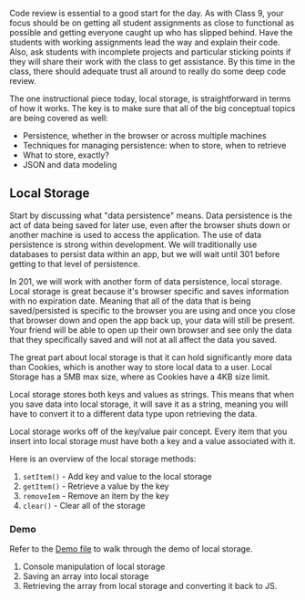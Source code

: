 Code review is essential to a good start for the day. As with Class 9, your focus should be on getting all student assignments as close to functional as possible and getting everyone caught up who has slipped behind. Have the students with working assignments lead the way and explain their code. Also, ask students with incomplete projects and particular sticking points if they will share their work with the class to get assistance. By this time in the class, there should adequate trust all around to really do some deep code review.


The one instructional piece today, local storage, is straightforward in terms of how it works. The key is to make sure that all of the big conceptual topics are being covered as well:
* Persistence, whether in the browser or across multiple machines
* Techniques for managing persistence: when to store, when to retrieve
* What to store, exactly?
* JSON and data modeling

## Local Storage
Start by discussing what "data persistence" means. Data persistence is the act of data being saved for later use, even after the browser shuts down or another machine is used to access the application. The use of data persistence is strong within development. We will traditionally use databases to persist data within an app, but we will wait until 301 before getting to that level of persistence. 

In 201, we will work with another form of data persistence, local storage. Local storage is great because it's browser specific and saves information with no expiration date. Meaning that all of the data that is being saved/persisted is specific to the browser you are using and once you close that browser down and open the app back up, your data will still be present. Your friend will be able to open up their own browser and see only the data that they specifically saved and will not at all affect the data you saved. 

The great part about local storage is that it can hold significantly more data than Cookies, which is another way to store local data to a user. Local Storage has a 5MB max size, where as Cookies have a 4KB size limit.

Local storage stores both keys and values as strings. This means that when you save data into local storage, it will save it as a string, meaning you will have to convert it to a different data type upon retrieving the data.

Local storage works off of the key/value pair concept. Every item that you insert into local storage must have both a key and a value associated with it. 

Here is an overview of the local storage methods:
1. `setItem()` - Add key and value to the local storage
1. `getItem()` - Retrieve a value by the key
1. `removeIem` - Remove an item by the key
1. `clear()` - Clear all of the storage

### Demo
Refer to the [Demo file](Demo.md) to walk through the  demo of local storage.

1. Console manipulation of local storage
1. Saving an array into local storage
1. Retrieving the array from local storage and converting it back to JS. 



